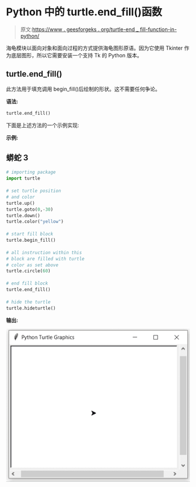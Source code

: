 # Python 中的 turtle.end_fill()函数

> 原文:[https://www . geesforgeks . org/turtle-end _ fill-function-in-python/](https://www.geeksforgeeks.org/turtle-end_fill-function-in-python/)

海龟模块以面向对象和面向过程的方式提供海龟图形原语。因为它使用 Tkinter 作为底层图形，所以它需要安装一个支持 Tk 的 Python 版本。

## turtle.end_fill()

此方法用于填充调用 begin_fill()后绘制的形状。这不需要任何争论。

**语法:**

```py
turtle.end_fill()
```

下面是上述方法的一个示例实现:

**示例:**

## 蟒蛇 3

```py
# importing package
import turtle

# set turtle position
# and color
turtle.up()
turtle.goto(0,-30)
turtle.down()
turtle.color("yellow")

# start fill block
turtle.begin_fill()

# all instruction within this
# block are filled with turtle
# color as set above
turtle.circle(60)

# end fill block
turtle.end_fill()

# hide the turtle
turtle.hideturtle()
```

**输出:**

![](img/ee3402ee6394a70ecd46cea571a9cd03.png)
